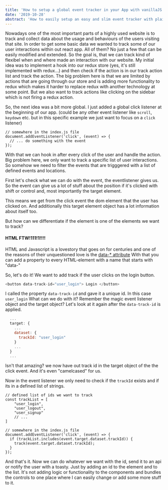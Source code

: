 ```yaml
---
title: 'How to setup a global event tracker in your App with vanillaJS'
date: '2019-10-28'
abstract: 'How to easily setup an easy and slim event tracker with plain javascript.'
---
```


Nowadays one of the most important parts of a highly used website is to track and collect data about the usage and behaviours of the users visiting that site. In order to get some basic data we wanted to track some of our user interactions within out react app. All of them? 
No just a few that can be easily modified and extended. So the goal is, that we can track kind of flexibel when and where made an interaction with our website.
My initial idea was to implement a hook into our redux store (yes, it's still implemented with redux...) 
and then check if the action is in our track action list and track the action.
The big problem here is that we are limited by actions that are going through our store and is adding more functionality to redux which makes it harder to replace redux with another technology at some point. 
But we also want to track actions like clicking on the sidebar which is not firing a redux action. 

So, the next idea was a bit more global. I just added a global click listener at the beginning of our app. (could be any other event listener like `scroll`, `keydown` etc. but in this specific example we just want to focus on a `click` listener)

```js{2}
// somewhere in the index.js file
document.addEventListener('click', (event) => {
  // ... do something with the event
});
```
With that we can hook in after every click of the user and handle the action. 
Big problem here, we only want to track a specific list of user interactions. So somehow we need to filter the events that are trigggered with a list of defined events and locations. 

First let's check what we can do with the event, the eventlistener gives us.
So the event can give us a lot of stuff about the position if it's clicked with shift or control and, most importantly the target element. 

This means we get from the click event the dom element that the user has clicked on.
And additionally this target element object has a lot information about itself too.

But how can we differentiate if the element is one of the elements we want to track?

#### HTML FTW!111!1!!!!

HTML and Javascript is a lovestory that goes on for centuries and one of the reasons of their 
unquestioned love is the [data-* attribute](https://www.w3schools.com/tags/att_data-.asp)
With that you can add a property to every HTML-element with a name that starts with "data-"

So, let's do it! We want to add track if the user clicks on the login button.

```js
<button data-track-id="user_login"> Login </button> 
```

I called the property `data-track-id` and gave it a unique id. In this case `user_login`
What can we do with it? 
Remember the magic event listener object and the target object? 
Let's look at it again after the `data-track-id` is applied. 

```js
  ...
  target: {
    ...
    dataset: {
      trackId: "user_login"
    } 
    ...
  }
  ... 
```

Isn't that amazing? we now have out track id in the target object of the the click event. And it's even 
"camelcased" for us.

Now in the event listener we only need to check if the `trackId` exists and if its in a defined list of strings. 

```js{2}
// defined list of ids we want to track
const trackList = [
    "user_login",
    "user_logout",
    "user_signup"
    // ...
]

// somewhere in the index.js file
document.addEventListener('click', (event) => {
  if (trackList.includes(event.target.dataset.trackId)) {
    track(event.target.dataset.trackId);
  }
});
```

And that's it. Now we can do whatever we want with the id, send it to an api or notify the user with a toasty.
Just by adding an id to the element and to the list. It's not adding logic or functionality to the components and bundles 
the controls to one place where I can easily change or add some more stuff to it.
 





